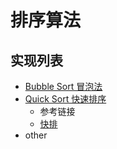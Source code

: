# 排序算法

## 实现列表
- [Bubble Sort 冒泡法](./BubbleSort.cpp)
- [Quick Sort 快速排序](./QuickSort.cpp)
  - 参考链接
  - [快排](https://www.ruanyifeng.com/blog/2011/04/quicksort_in_javascript.html)
- other
